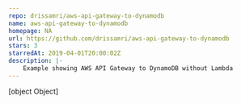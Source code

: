```yaml
---
repo: drissamri/aws-api-gateway-to-dynamodb
name: aws-api-gateway-to-dynamodb
homepage: NA
url: https://github.com/drissamri/aws-api-gateway-to-dynamodb
stars: 3
starredAt: 2019-04-01T20:00:02Z
description: |-
    Example showing AWS API Gateway to DynamoDB without Lambda
---
```


[object Object]
